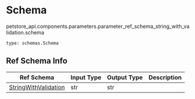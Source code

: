 # Schema
petstore_api.components.parameters.parameter_ref_schema_string_with_validation.schema
```
type: schemas.Schema
```

## Ref Schema Info
Ref Schema | Input Type | Output Type | Description
---------- | ---------- | ----------- | ------------
[StringWithValidation](string_with_validation.md) | str | str |
